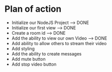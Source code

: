# Plan of action

- Initialize our NodeJS Project --> DONE
- Initialize our first view --> DONE
- Create a room id --> DONE
- Add the ability to view our own Video --> DONE
- Add ability to allow others to stream their video
- Add styling
- Add the ability to create messages
- Add mute button
- Add stop video button